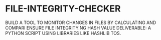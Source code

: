 # FILE-INTEGRITY-CHECKER
BUILD A TOOL TO MONITOR CHANGES IN FILES BY CALCULATING AND COMPARI ENSURE FILE INTEGRITY.NG HASH VALUE DELIVERABLE: A PYTHON SCRIPT USING LIBRARIES LIKE HASHLIB TOS.
